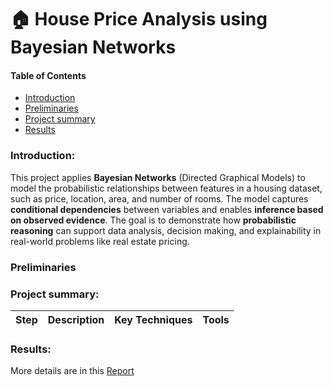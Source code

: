 # 🏠 House Price Analysis using Bayesian Networks
####  Table of Contents
- [Introduction](#Introduction)
- [Preliminaries](#Preliminaries)
- [Project summary](#Project-summary)
- [Results](#Results)
### Introduction:
This project applies **Bayesian Networks** (Directed Graphical Models) to model the probabilistic relationships between features in a housing dataset, such as price, location, area, and number of rooms. The model captures **conditional dependencies** between variables and enables **inference based on observed evidence**. The goal is to demonstrate how **probabilistic reasoning** can support data analysis, decision making, and explainability in real-world problems like real estate pricing.
### Preliminaries
### Project summary:
|Step| Description | Key Techniques | Tools|
|---|---|---|---|

### Results: 
More details are in this [Report](https://github.com/taitran0102/House-price-analysis-with-BN/blob/main/report_latex/Report.pdf)

